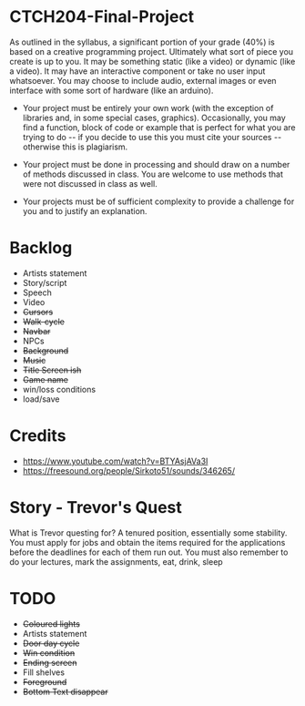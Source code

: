 # CTCH204-Final-Project

As outlined in the syllabus, a significant portion of your grade (40%) is based on a creative programming project. Ultimately what sort of piece you create is up to
you. It may be something static (like a video) or dynamic (like a video). It may have an interactive component or take no user input whatsoever. You may choose to include audio, external images or even interface with some sort of hardware (like an arduino).

- Your project must be entirely your own work (with the exception of libraries and, in some special cases, graphics). Occasionally, you may find a function, block of code or example that is perfect for what you are trying to do -- if you decide to use this you must cite your sources -- otherwise this is plagiarism.

- Your project must be done in processing and should draw on a number of methods discussed in class. You are welcome to use methods that were not discussed in class as well.

- Your projects must be of sufficient complexity to provide a challenge for you and to justify an explanation.

# Backlog

- Artists statement
- Story/script
- Speech
- Video
- ~~Cursors~~
- ~~Walk-cycle~~
- ~~Navbar~~
- NPCs
- ~~Background~~
- ~~Music~~
- ~~Title Screen ish~~
- ~~Game name~~
- win/loss conditions
- load/save

# Credits

- https://www.youtube.com/watch?v=BTYAsjAVa3I
- https://freesound.org/people/Sirkoto51/sounds/346265/

# Story - Trevor's Quest

What is Trevor questing for? A tenured position, essentially some stability. You must apply for jobs and obtain the items required for the applications before the deadlines for each of them run out. You must also remember to do your lectures, mark the assignments, eat, drink, sleep

# TODO

- ~~Coloured lights~~
- Artists statement
- ~~Door day cycle~~
- ~~Win condition~~
- ~~Ending screen~~
- Fill shelves
- ~~Foreground~~
- ~~Bottom Text disappear~~
